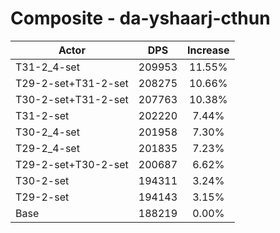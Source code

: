 # Composite - da-yshaarj-cthun
| Actor | DPS | Increase |
|---|:---:|:---:|
|T31-2_4-set|209953|11.55%|
|T29-2-set+T31-2-set|208275|10.66%|
|T30-2-set+T31-2-set|207763|10.38%|
|T31-2-set|202220|7.44%|
|T30-2_4-set|201958|7.30%|
|T29-2_4-set|201835|7.23%|
|T29-2-set+T30-2-set|200687|6.62%|
|T30-2-set|194311|3.24%|
|T29-2-set|194143|3.15%|
|Base|188219|0.00%|
